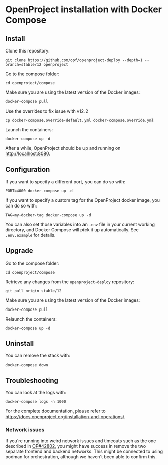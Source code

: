 # OpenProject installation with Docker Compose

## Install

Clone this repository:

    git clone https://github.com/opf/openproject-deploy --depth=1 --branch=stable/12 openproject

Go to the compose folder: 

    cd openproject/compose

Make sure you are using the latest version of the Docker images:

    docker-compose pull

Use the overrides to fix issue with v12.2

    cp docker-compose.override-default.yml docker-compose.override.yml

Launch the containers:

    docker-compose up -d

After a while, OpenProject should be up and running on <http://localhost:8080>.

## Configuration

If you want to specify a different port, you can do so with:

    PORT=4000 docker-compose up -d

If you want to specify a custom tag for the OpenProject docker image, you can do so with:

    TAG=my-docker-tag docker-compose up -d

You can also set those variables into an `.env` file in your current working
directory, and Docker Compose will pick it up automatically. See `.env.example`
for details.

## Upgrade

Go to the compose folder:

    cd openproject/compose

Retrieve any changes from the `openproject-deploy` repository:

    git pull origin stable/12

Make sure you are using the latest version of the Docker images:

    docker-compose pull

Relaunch the containers:

    docker-compose up -d

## Uninstall

You can remove the stack with:

    docker-compose down

## Troubleshooting

You can look at the logs with:

    docker-compose logs -n 1000

For the complete documentation, please refer to https://docs.openproject.org/installation-and-operations/.

### Network issues

If you're running into weird network issues and timeouts such as the one described in [OP#42802](https://community.openproject.org/work_packages/42802), you might have success in remove the two separate frontend and backend networks. This might be connected to using podman for orchestration, although we haven't been able to confirm this.
